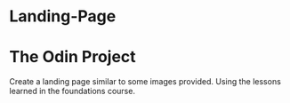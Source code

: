 # Landing-Page
# The Odin Project
Create a landing page similar to some images provided.
Using the lessons learned in the foundations course.
